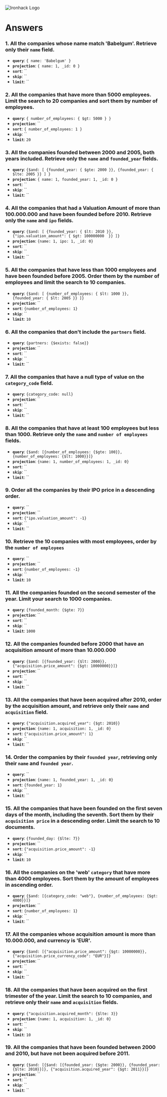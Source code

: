 ![Ironhack Logo](https://i.imgur.com/1QgrNNw.png)


# Answers

### 1. All the companies whose name match 'Babelgum'. Retrieve only their `name` field.

<!-- Your Code Goes Here -->
- **`query`**: `{ name: 'Babelgum' }`
- **`projection`**: `{ name: 1, _id: 0 }`
- **`sort`**: ``
- **`skip`**: ``
- **`limit`**: ``


### 2. All the companies that have more than 5000 employees. Limit the search to 20 companies and sort them by **number of employees**.

<!-- Your Code Goes Here -->
- **`query`**: `{ number_of_employees: { $gt: 5000 } }`
- **`projection`**: ``
- **`sort`**: `{ number_of_employees: 1 }`
- **`skip`**: ``
- **`limit`**: `20`


### 3. All the companies founded between 2000 and 2005, both years included. Retrieve only the `name` and `founded_year` fields.

<!-- Your Code Goes Here -->
- **`query`**: `{$and: [ {founded_year: { $gte: 2000 }}, {founded_year: { $lte: 2005 }} ] }`
- **`projection`**: `{ name: 1, founded_year: 1, _id: 0 }`
- **`sort`**: ``
- **`skip`**: ``
- **`limit`**: ``


### 4. All the companies that had a Valuation Amount of more than 100.000.000 and have been founded before 2010. Retrieve only the `name` and `ipo` fields.

<!-- Your Code Goes Here -->
- **`query`**: `{$and: [ {founded_year: { $lt: 2010 }}, {"ipo.valuation_amount": { $gt: 100000000  }} ]}`
- **`projection`**: `{name: 1, ipo: 1, _id: 0}`
- **`sort`**: ``
- **`skip`**: ``
- **`limit`**: ``


### 5. All the companies that have less than 1000 employees and have been founded before 2005. Order them by the number of employees and limit the search to 10 companies.

<!-- Your Code Goes Here -->
- **`query`**: `{$and: [ {number_of_employees: { $lt: 1000 }}, {founded_year: { $lt: 2005 }} ]}`
- **`projection`**: ``
- **`sort`**: `{number_of_employees: 1}`
- **`skip`**: ``
- **`limit`**: `10`


### 6. All the companies that don't include the `partners` field.

<!-- Your Code Goes Here -->
- **`query`**: `{partners: {$exists: false}}`
- **`projection`**: ``
- **`sort`**: ``
- **`skip`**: ``
- **`limit`**: ``


### 7. All the companies that have a null type of value on the `category_code` field.

<!-- Your Code Goes Here -->
- **`query`**: `{category_code: null}`
- **`projection`**: ``
- **`sort`**: ``
- **`skip`**: ``
- **`limit`**: ``


### 8. All the companies that have at least 100 employees but less than 1000. Retrieve only the `name` and `number of employees` fields.

<!-- Your Code Goes Here -->
- **`query`**: `{$and: [{number_of_employees: {$gte: 100}}, {number_of_employees: {$lt: 1000}}]}`
- **`projection`**: `{name: 1, number_of_employees: 1, _id: 0}`
- **`sort`**: ``
- **`skip`**: ``
- **`limit`**: ``


### 9. Order all the companies by their IPO price in a descending order.

<!-- Your Code Goes Here -->
- **`query`**: ``
- **`projection`**: ``
- **`sort`**: `{"ipo.valuation_amount": -1}`
- **`skip`**: ``
- **`limit`**: ``


### 10. Retrieve the 10 companies with most employees, order by the `number of employees`

<!-- Your Code Goes Here -->
- **`query`**: ``
- **`projection`**: ``
- **`sort`**: `{number_of_employees: -1}`
- **`skip`**: ``
- **`limit`**: `10`


### 11. All the companies founded on the second semester of the year. Limit your search to 1000 companies.

<!-- Your Code Goes Here -->
- **`query`**: `{founded_month: {$gte: 7}}`
- **`projection`**: ``
- **`sort`**: ``
- **`skip`**: ``
- **`limit`**: `1000`


### 12. All the companies founded before 2000 that have an acquisition amount of more than 10.000.000

<!-- Your Code Goes Here -->
- **`query`**: `{$and: [{founded_year: {$lt: 2000}}, {"acquisition.price_amount": {$gt: 10000000}}]}`
- **`projection`**: ``
- **`sort`**: ``
- **`skip`**: ``
- **`limit`**: ``


### 13. All the companies that have been acquired after 2010, order by the acquisition amount, and retrieve only their `name` and `acquisition` field.

<!-- Your Code Goes Here -->
- **`query`**: `{"acquisition.acquired_year": {$gt: 2010}}`
- **`projection`**: `{name: 1, acquisition: 1, _id: 0}`
- **`sort`**: `{"acquisition.price_amount": 1}`
- **`skip`**: ``
- **`limit`**: ``


### 14. Order the companies by their `founded year`, retrieving only their `name` and `founded year`.

<!-- Your Code Goes Here -->
- **`query`**: ``
- **`projection`**: `{name: 1, founded_year: 1, _id: 0}`
- **`sort`**: `{founded_year: 1}`
- **`skip`**: ``
- **`limit`**: ``


### 15. All the companies that have been founded on the first seven days of the month, including the seventh. Sort them by their `acquisition price` in a descending order. Limit the search to 10 documents.

<!-- Your Code Goes Here -->
- **`query`**: `{founded_day: {$lte: 7}}`
- **`projection`**: ``
- **`sort`**: `{"acquisition.price_amount": -1}`
- **`skip`**: ``
- **`limit`**: `10`


### 16. All the companies on the 'web' `category` that have more than 4000 employees. Sort them by the amount of employees in ascending order.

<!-- Your Code Goes Here -->
- **`query`**: `{$and: [{category_code: "web"}, {number_of_employees: {$gt: 4000}}]}`
- **`projection`**: ``
- **`sort`**: `{number_of_employees: 1}`
- **`skip`**: ``
- **`limit`**: ``


### 17. All the companies whose acquisition amount is more than 10.000.000, and currency is 'EUR'.

<!-- Your Code Goes Here -->
- **`query`**: `{$and: [{"acquisition.price_amount": {$gt: 10000000}}, {"acquisition.price_currency_code": "EUR"}]}`
- **`projection`**: ``
- **`sort`**: ``
- **`skip`**: ``
- **`limit`**: ``


### 18. All the companies that have been acquired on the first trimester of the year. Limit the search to 10 companies, and retrieve only their `name` and `acquisition` fields.

<!-- Your Code Goes Here -->
- **`query`**: `{"acquisition.acquired_month": {$lte: 3}}`
- **`projection`**: `{name: 1, acquisition: 1, _id: 0}`
- **`sort`**: ``
- **`skip`**: ``
- **`limit`**: `10`


### 19. All the companies that have been founded between 2000 and 2010, but have not been acquired before 2011.

<!-- Your Code Goes Here -->
- **`query`**: `{$and: [{$and: [{founded_year: {$gte: 2000}}, {founded_year: {$lte: 2010}}]}, {"acquisition.acquired_year": {$gt: 2011}}]}`
- **`projection`**: ``
- **`sort`**: ``
- **`skip`**: ``
- **`limit`**: ``

